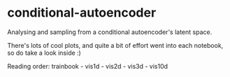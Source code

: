 # conditional-autoencoder
Analysing and sampling from a conditional autoencoder's latent space.

There's lots of cool plots, and quite a bit of effort went into each notebook, so do take a look inside :)

Reading order: trainbook - vis1d - vis2d - vis3d - vis10d
